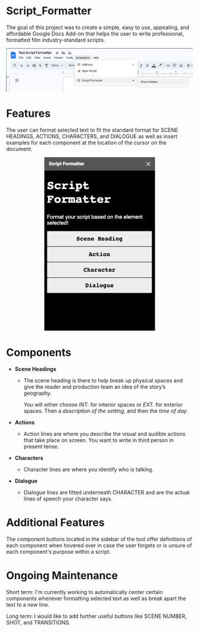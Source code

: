 # Script_Formatter
The goal of this project was to create a simple, easy to use, appealing, and affordable Google Docs Add-on that helps the user to write professional, formatted film industry-standard scripts.

<p align = "center">
  <img src = "https://github.com/E-Tong25/Script_Formatter/blob/main/Img/Script%20Formatter%20Location.png">

# Features
The user can format selected text to fit the standard format for SCENE HEADINGS, ACTIONS, CHARACTERS, and DIALOGUE as well as insert examples for each component at the location of the cursor on the document.

<p align = "center">
  <img src = "https://github.com/E-Tong25/Script_Formatter/blob/main/Img/Script%20Formatter%20Side%20Bar.png">

# Components
* **Scene Headings**
  * The scene heading is there to help break up physical spaces and give the reader and production team an idea of the story’s geography.

    You will either choose *INT.* for interior spaces or *EXT.* for exterior spaces. Then a *description of the setting*, and then the *time of day*.

* **Actions**
  * Action lines are where you describe the visual and audible actions that take place on screen. You want to write in third person in present tense.

* **Characters**
  * Character lines are where you identify who is talking.

* **Dialogue**
  * Dialogue lines are fitted underneath CHARACTER and are the actual lines of speech your character says.

# Additional Features
The component buttons located in the sidebar of the tool offer definitions of each component when hovered over in case the user forgets or is unsure of each component's purpose within a script.

# Ongoing Maintenance
Short term: I'm currently working to automatically center certain components whenever formatting selected text as well as break apart the text to a new line.

Long term: I would like to add further useful buttons like SCENE NUMBER, SHOT, and TRANSITIONS.
